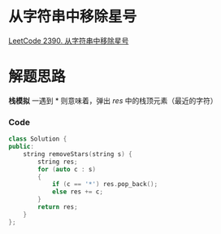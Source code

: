 # 从字符串中移除星号
[LeetCode 2390. 从字符串中移除星号](https://leetcode.cn/problems/removing-stars-from-a-string/)

# 解题思路
**栈模拟**
一遇到 $*$ 则意味着，弹出 $res$ 中的栈顶元素（最近的字符）

### Code
```cpp
class Solution {
public:
    string removeStars(string s) {
        string res;
        for (auto c : s)
        {
            if (c == '*') res.pop_back();
            else res += c;
        }
        return res;
    }
};
```